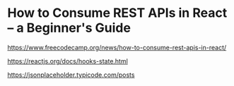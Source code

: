 # How to Consume REST APIs in React – a Beginner's Guide

<https://www.freecodecamp.org/news/how-to-consume-rest-apis-in-react/>

<https://reactjs.org/docs/hooks-state.html>

<https://jsonplaceholder.typicode.com/posts>
